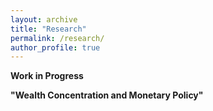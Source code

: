 ```yaml
---
layout: archive
title: "Research"
permalink: /research/
author_profile: true
---
```


**Work in Progress**

**"Wealth Concentration and Monetary Policy"**


